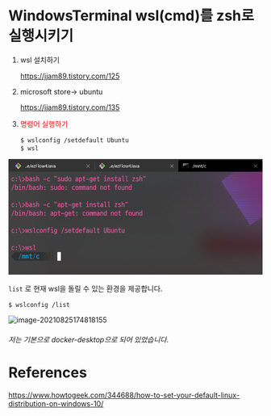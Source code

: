 # WindowsTerminal wsl(cmd)를 zsh로 실행시키기 

1. wsl 설치하기

    https://jjam89.tistory.com/125

2. microsoft store-> ubuntu

    https://jjam89.tistory.com/135

3. <span style="color:red">명령어 실행하기</span>

    ```
    $ wslconfig /setdefault Ubuntu
    $ wsl
    ```

![image-20210825162008134](WindowsTerminal_zsh_2.assets/image-20210825162008134.png)

```list``` 로 현재 wsl을 돌릴 수 있는 환경을 제공합니다.

```
$ wslconfig /list
```

![image-20210825174818155](WindowsTerminal_zsh_2.assets/image-20210825174818155.png)

###### *저는 기본으로 docker-desktop으로 되어 있었습니다.* 







# References

https://www.howtogeek.com/344688/how-to-set-your-default-linux-distribution-on-windows-10/